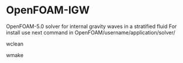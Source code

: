 OpenFOAM-IGW
============

OpenFOAM-5.0 solver for internal gravity waves in a stratified fluid
For install use next command in OpenFOAM/username/application/solver/

wclean

wmake

